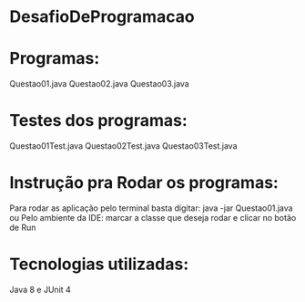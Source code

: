 # DesafioDeProgramacao

# Programas:

Questao01.java
Questao02.java
Questao03.java

# Testes dos programas:

Questao01Test.java
Questao02Test.java
Questao03Test.java

# Instrução pra Rodar os programas:

Para rodar as aplicação pelo terminal basta digitar: java -jar Questao01.java
ou
Pelo ambiente da IDE: marcar a classe que deseja rodar e clicar no botão de Run

# Tecnologias utilizadas:

Java 8 e JUnit 4
